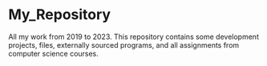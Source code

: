 # My_Repository
All my work from 2019 to 2023. This repository contains some development projects, files, externally sourced programs, and all assignments from computer science courses.
